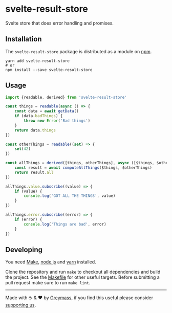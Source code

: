 svelte-result-store
===================

Svelte store that does error handling and promises.

## Installation

The `svelte-result-store` package is distributed as a module on [npm](https://www.npmjs.com/package/svelte-result-store).

```
yarn add svelte-result-store
# or
npm install --save svelte-result-store
```

## Usage

```ts
import {readable, derived} from 'svelte-result-store'

const things = readable(async () => {
    const data = await getData()
    if (data.badThings) {
        throw new Error('Bad things')
    }
    return data.things
})

const otherThings = readable((set) => {
    set(42)
})

const allThings = derived([things, otherThings], async ([$things, $otherThings]) => {
    const result = await computeAllThings($things, $otherThings)
    return result.all
})

allThings.value.subscribe((value) => {
    if (value) {
        console.log('GOT ALL THE THINGS', value)
    }
})

allThings.error.subscribe((error) => {
    if (error) {
        console.log('Things are bad', error)
    }
})
```

## Developing

You need [Make](https://www.gnu.org/software/make/), [node.js](https://nodejs.org/en/) and [yarn](https://classic.yarnpkg.com/en/docs/install) installed.

Clone the repository and run `make` to checkout all dependencies and build the project. See the [Makefile](./Makefile) for other useful targets. Before submitting a pull request make sure to run `make lint`.

---

Made with ☕️ & ❤️ by [Greymass](https://greymass.com), if you find this useful please consider [supporting us](https://greymass.com/support-us).
